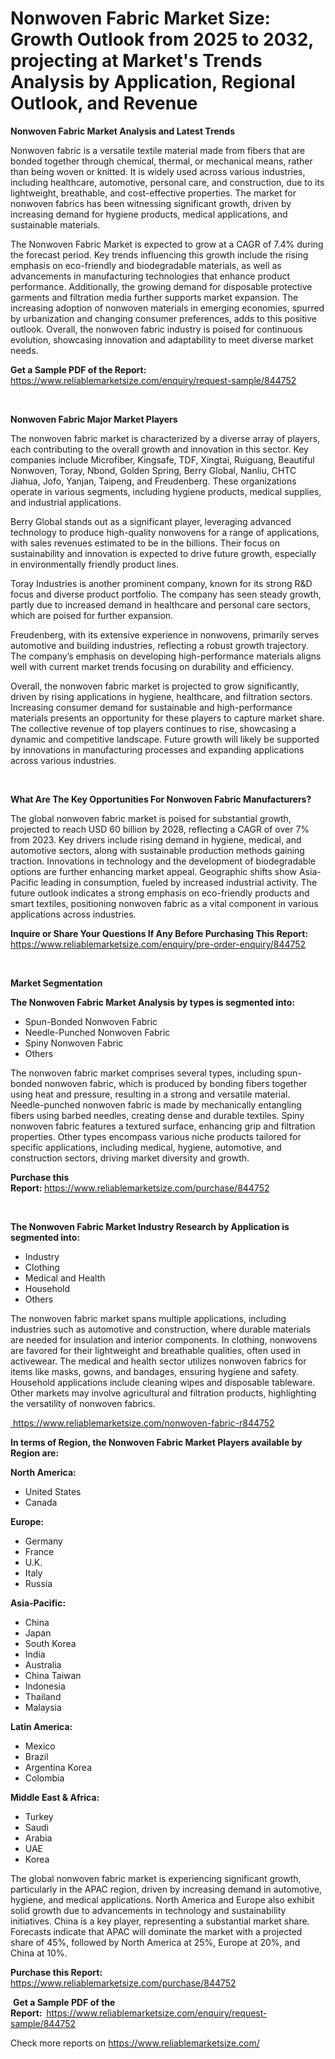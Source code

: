 <p><h1>Nonwoven Fabric Market Size: Growth Outlook from 2025 to 2032, projecting at Market's Trends Analysis by Application, Regional Outlook, and Revenue</h1></p><p><strong>Nonwoven Fabric Market Analysis and Latest Trends</strong></p>
<p><p>Nonwoven fabric is a versatile textile material made from fibers that are bonded together through chemical, thermal, or mechanical means, rather than being woven or knitted. It is widely used across various industries, including healthcare, automotive, personal care, and construction, due to its lightweight, breathable, and cost-effective properties. The market for nonwoven fabrics has been witnessing significant growth, driven by increasing demand for hygiene products, medical applications, and sustainable materials.</p><p>The Nonwoven Fabric Market is expected to grow at a CAGR of 7.4% during the forecast period. Key trends influencing this growth include the rising emphasis on eco-friendly and biodegradable materials, as well as advancements in manufacturing technologies that enhance product performance. Additionally, the growing demand for disposable protective garments and filtration media further supports market expansion. The increasing adoption of nonwoven materials in emerging economies, spurred by urbanization and changing consumer preferences, adds to this positive outlook. Overall, the nonwoven fabric industry is poised for continuous evolution, showcasing innovation and adaptability to meet diverse market needs.</p></p>
<p><strong>Get a Sample PDF of the Report:&nbsp;</strong> <a href="https://www.reliablemarketsize.com/enquiry/request-sample/844752?utm_campaign=2955&utm_medium=2&utm_source=Github&utm_content=ia&utm_term=04042025&utm_id=nonwoven-fabric">https://www.reliablemarketsize.com/enquiry/request-sample/844752</a></p>
<p>&nbsp;</p>
<p><strong>Nonwoven Fabric Major Market Players</strong></p>
<p><p>The nonwoven fabric market is characterized by a diverse array of players, each contributing to the overall growth and innovation in this sector. Key companies include Microfiber, Kingsafe, TDF, Xingtai, Ruiguang, Beautiful Nonwoven, Toray, Nbond, Golden Spring, Berry Global, Nanliu, CHTC Jiahua, Jofo, Yanjan, Taipeng, and Freudenberg. These organizations operate in various segments, including hygiene products, medical supplies, and industrial applications.</p><p>Berry Global stands out as a significant player, leveraging advanced technology to produce high-quality nonwovens for a range of applications, with sales revenues estimated to be in the billions. Their focus on sustainability and innovation is expected to drive future growth, especially in environmentally friendly product lines. </p><p>Toray Industries is another prominent company, known for its strong R&D focus and diverse product portfolio. The company has seen steady growth, partly due to increased demand in healthcare and personal care sectors, which are poised for further expansion.</p><p>Freudenberg, with its extensive experience in nonwovens, primarily serves automotive and building industries, reflecting a robust growth trajectory. The company’s emphasis on developing high-performance materials aligns well with current market trends focusing on durability and efficiency.</p><p>Overall, the nonwoven fabric market is projected to grow significantly, driven by rising applications in hygiene, healthcare, and filtration sectors. Increasing consumer demand for sustainable and high-performance materials presents an opportunity for these players to capture market share. The collective revenue of top players continues to rise, showcasing a dynamic and competitive landscape. Future growth will likely be supported by innovations in manufacturing processes and expanding applications across various industries.</p></p>
<p>&nbsp;</p>
<p><strong>What Are The Key Opportunities For Nonwoven Fabric Manufacturers?</strong></p>
<p><p>The global nonwoven fabric market is poised for substantial growth, projected to reach USD 60 billion by 2028, reflecting a CAGR of over 7% from 2023. Key drivers include rising demand in hygiene, medical, and automotive sectors, along with sustainable production methods gaining traction. Innovations in technology and the development of biodegradable options are further enhancing market appeal. Geographic shifts show Asia-Pacific leading in consumption, fueled by increased industrial activity. The future outlook indicates a strong emphasis on eco-friendly products and smart textiles, positioning nonwoven fabric as a vital component in various applications across industries.</p></p>
<p><strong>Inquire or Share Your Questions If Any Before Purchasing This Report:</strong> <a href="https://www.reliablemarketsize.com/enquiry/pre-order-enquiry/844752?utm_campaign=2955&utm_medium=2&utm_source=Github&utm_content=ia&utm_term=04042025&utm_id=nonwoven-fabric">https://www.reliablemarketsize.com/enquiry/pre-order-enquiry/844752</a></p>
<p>&nbsp;</p>
<p><strong>Market Segmentation</strong></p>
<p><strong>The Nonwoven Fabric Market Analysis by types is segmented into:</strong></p>
<p><ul><li>Spun-Bonded Nonwoven Fabric</li><li>Needle-Punched Nonwoven Fabric</li><li>Spiny Nonwoven Fabric</li><li>Others</li></ul></p>
<p><p>The nonwoven fabric market comprises several types, including spun-bonded nonwoven fabric, which is produced by bonding fibers together using heat and pressure, resulting in a strong and versatile material. Needle-punched nonwoven fabric is made by mechanically entangling fibers using barbed needles, creating dense and durable textiles. Spiny nonwoven fabric features a textured surface, enhancing grip and filtration properties. Other types encompass various niche products tailored for specific applications, including medical, hygiene, automotive, and construction sectors, driving market diversity and growth.</p></p>
<p><strong>Purchase this Report:&nbsp;</strong><a href="https://www.reliablemarketsize.com/purchase/844752?utm_campaign=2955&utm_medium=2&utm_source=Github&utm_content=ia&utm_term=04042025&utm_id=nonwoven-fabric">https://www.reliablemarketsize.com/purchase/844752</a></p>
<p>&nbsp;</p>
<p><strong>The Nonwoven Fabric Market Industry Research by Application is segmented into:</strong></p>
<p><ul><li>Industry</li><li>Clothing</li><li>Medical and Health</li><li>Household</li><li>Others</li></ul></p>
<p><p>The nonwoven fabric market spans multiple applications, including industries such as automotive and construction, where durable materials are needed for insulation and interior components. In clothing, nonwovens are favored for their lightweight and breathable qualities, often used in activewear. The medical and health sector utilizes nonwoven fabrics for items like masks, gowns, and bandages, ensuring hygiene and safety. Household applications include cleaning wipes and disposable tableware. Other markets may involve agricultural and filtration products, highlighting the versatility of nonwoven fabrics.</p></p>
<p><a href="https://www.reliablemarketsize.com/nonwoven-fabric-r844752?utm_campaign=2955&utm_medium=2&utm_source=Github&utm_content=ia&utm_term=04042025&utm_id=nonwoven-fabric">&nbsp;https://www.reliablemarketsize.com/nonwoven-fabric-r844752</a></p>
<p><strong>In terms of Region, the Nonwoven Fabric Market Players available by Region are:</strong></p>
<p>
    <p> <strong> North America: </strong>
        <ul>
            <li>United States</li>
            <li>Canada</li>
        </ul>
        </p> 
    <p> <strong> Europe: </strong>
        <ul>
            <li>Germany</li>
            <li>France</li>
            <li>U.K.</li>
            <li>Italy</li>
            <li>Russia</li>
        </ul>
        </p> 
    <p> <strong> Asia-Pacific: </strong>
        <ul>
            <li>China</li>
            <li>Japan</li>
            <li>South Korea</li>
            <li>India</li>
            <li>Australia</li>
            <li>China Taiwan</li>
            <li>Indonesia</li>
            <li>Thailand</li>
            <li>Malaysia</li>
        </ul>
        </p> 
    <p> <strong> Latin America: </strong>
        <ul>
            <li>Mexico</li>
            <li>Brazil</li>
            <li>Argentina Korea</li>
            <li>Colombia</li>
        </ul>
        </p> 
    <p> <strong> Middle East & Africa: </strong>
        <ul>
            <li>Turkey</li>
            <li>Saudi</li>
            <li>Arabia</li>
            <li>UAE</li>
            <li>Korea</li>
        </ul>
    </p>
    </p>
<p><p>The global nonwoven fabric market is experiencing significant growth, particularly in the APAC region, driven by increasing demand in automotive, hygiene, and medical applications. North America and Europe also exhibit solid growth due to advancements in technology and sustainability initiatives. China is a key player, representing a substantial market share. Forecasts indicate that APAC will dominate the market with a projected share of 45%, followed by North America at 25%, Europe at 20%, and China at 10%.</p></p>
<p><strong>Purchase this Report: </strong><a href="https://www.reliablemarketsize.com/purchase/844752?utm_campaign=2955&utm_medium=2&utm_source=Github&utm_content=ia&utm_term=04042025&utm_id=nonwoven-fabric">https://www.reliablemarketsize.com/purchase/844752</a></p>
<p>&nbsp;<strong>Get a Sample PDF of the Report:&nbsp;&nbsp;</strong><a href="https://www.reliablemarketsize.com/enquiry/request-sample/844752?utm_campaign=2955&utm_medium=2&utm_source=Github&utm_content=ia&utm_term=04042025&utm_id=nonwoven-fabric">https://www.reliablemarketsize.com/enquiry/request-sample/844752</a></p>
<p><strong></strong></p>
<p>Check more reports on <a href="https://www.reliablemarketsize.com/?utm_campaign=2955&utm_medium=2&utm_source=Github&utm_content=ia&utm_term=04042025&utm_id=nonwoven-fabric">https://www.reliablemarketsize.com/</a></p>